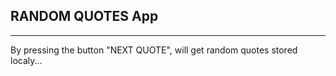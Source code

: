 ## RANDOM QUOTES App
***
By pressing the button "NEXT QUOTE", will get random quotes stored localy...
